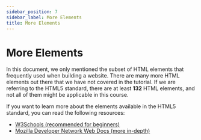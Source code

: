 ```yaml
---
sidebar_position: 7
sidebar_label: More Elements
title: More Elements
---
```


# More Elements

In this document, we only mentioned the subset of HTML elements that frequently
used when building a website. There are many more HTML elements out there that
we have not covered in the tutorial. If we are referring to the HTML5 standard,
there are at least **132** HTML elements, and not all of them might be applicable
in this course.

If you want to learn more about the elements available in the HTML5 standard,
you can read the following resources:

-  [W3Schools (recommended for beginners)](https://www.w3schools.com/html/)
-  [Mozilla Developer Network Web Docs (more in-depth)](https://developer.mozilla.org/en-US/docs/Web/HTML)
